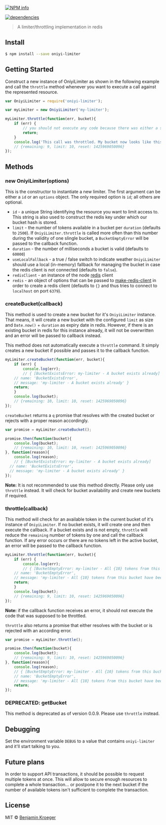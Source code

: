 [![NPM info](https://nodei.co/npm/oniyi-limiter.png?downloads=true)](https://nodei.co/npm/oniyi-limiter.png?downloads=true)

[![dependencies](https://david-dm.org/benkroeger/oniyi-limiter.png)](https://david-dm.org/benkroeger/oniyi-limiter.png)

> A limiter/throttling implementation in redis


## Install

```sh
$ npm install --save oniyi-limiter
```


## Getting Started
Construct a new instance of OniyiLimiter as shown in the following example and call the `throttle` method whenever you want to execute a call against the represented resource.

```js
var OniyiLimiter = require('oniyi-limiter');

var myLimiter = new OniyiLimiter('my-limiter');

myLimiter.throttle(function(err, bucket){
	if (err) {
		// you should not execute any code because there was either a system error or no tokens left in the bucket
		return;
	}
	console.log('This call was throttled. My bucket now looks like this: %j', bucket);
	// {remaining: 9, limit: 10, reset: 1425969050096}
});
```

## Methods

### new OniyiLimiter(options)
This is the constructor to instantiate a new limiter.
The first argument can be either a `id` or an `options` object. The only required option is `id`; all others are optional.

* `id` - a unique String identifying the resource you want to limit access to. This string is also used to construct the redis key under which our bucket hash is stored.
* `limit` - the number of tokens available in a bucket per `duration` (defaults to `2500`). If `OniyiLimiter.throttle` is called more often than this number during the validity of one slingle bucket, a `BucketEmptyError` will be passed to the callback function.
* `duration` - the number of milliseconds a bucket is valid (defaults to `60000`)
* `useLocalFallback` - a true / false switch to indicate weather `OniyiLimiter` should use a local (in-memory) fallback for managing the bucket in case the redis client is not connected (defaults to `false`).
* `redisClient` - an instance of the node [redis](https://www.npmjs.com/package/redis) client
* `redis` - an object of options that can be passed to [make-redis-client](https://www.npmjs.com/package/make-redis-client) in order to create a redis client (defautls to `{}` and thus tries to connect to `localhost` on port `6379`).

### createBucket(callback)
This method is used to create a new bucket for it's `OniyiLimiter` instance. That means, it will create a new bucket with the configured `limit` as size and `Date.now()` + `duration` as expiry date in redis.
However, if there is an existing bucket in redis for this instance already, it will not be overwritten and an error will be passed to callback instead.

This method does not automatically execute a `throttle` command. It simply creates a new bucket if possible and passes it to the callback function.

```js
myLimiter.createBucket(function(err, bucket){
	if (err) {
		console.log(err);
		// { [BucketExistsError: my-limiter - A bucket exists already]
  	// name: 'BucketExistsError',
  	// message: 'my-limiter - A bucket exists already' }
  	return;
	}
	console.log(bucket);
	// {remaining: 10, limit: 10, reset: 1425969050096}
});
```

`createBucket` returns a `q` promise that resolves with the created bucket or rejects with a proper reason accordingly.

```js
var promise = myLimiter.createBucket();

promise.then(function(bucket){
	console.log(bucket);
	// {remaining: 10, limit: 10, reset: 1425969050096}
}, function(reason){
	console.log(reason);
	// { [BucketExistsError: my-limiter - A bucket exists already]
  // name: 'BucketExistsError',
  // message: 'my-limiter - A bucket exists already' }
});
```

**Note:** It is not recommended to use this method directly. Please only use `throttle` instead. It will check for bucket availability and create new buckets if required. 

### throttle(callback)
This method will check for an available token in the current bucket of it's instance of `OniyiLimiter`. If no bucket exists, it will create one and then execute the callback. If a bucket exists and is not empty, `throttle` will reduce the `remaining` number of tokens by one and call the callback function.
If any error occurs or there are no tokens left in the active bucket, an error will be passed to the callback function.

```js
myLimiter.throttle(function(err, bucket){
	if (err) {
		console.log(err);
		// { [BucketEmptyError: my-limiter - All {10} tokens from this bucket have been used. Retry after Sat Apr 11 2015 22:13:35 GMT+0900 (KST)]
  	// name: 'BucketEmptyError',
  	// message: 'my-limiter - All {10} tokens from this bucket have been used. Retry after Sat Apr 11 2015 22:13:35 GMT+0900 (KST)' }
  	return;
	}
	console.log(bucket);
	// {remaining: 9, limit: 10, reset: 1425969050096}
});
```

**Note:** if the callback function receives an error, it should not execute the code that was supposed to be throttled.

`throttle` also returns a promise that either resolves with the bucket or is rejected with an according error.

```js
var promise = myLimiter.throttle();

promise.then(function(bucket){
	console.log(bucket);
	// {remaining: 9, limit: 10, reset: 1425969050096}
}, function(reason){
	console.log(reason);
	// { [BucketEmptyError: my-limiter - All {10} tokens from this bucket have been used. Retry after Sat Apr 11 2015 22:13:35 GMT+0900 (KST)]
	// name: 'BucketEmptyError',
	// message: 'my-limiter - All {10} tokens from this bucket have been used. Retry after Sat Apr 11 2015 22:13:35 GMT+0900 (KST)' }
	return;
});
```

### DEPRECATED: getBucket
This method is deprecated as of version 0.0.9. Please use `throttle` instead.

## Debugging
Set the environment variable `DEBUG` to a value that contains `oniyi-limiter` and it'll start talking to you.

## Future plans
In order to support API transactions, it should be possible to request multiple tokens at once. This will allow to secure enough resources to complete a whole transaction... or postpone it to the next bucket if the number of available tokens isn't sufficient to complete the transaction.

## License

MIT © [Benjamin Kroeger]()


[npm-url]: https://npmjs.org/package/oniyi-limiter
[npm-image]: https://badge.fury.io/js/oniyi-limiter.svg
